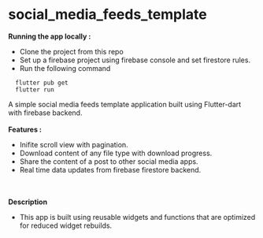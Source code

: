 # social_media_feeds_template

<b>Running the app locally :</b>
* Clone the project from this repo
* Set up a firebase project using firebase console and set firestore rules. 
* Run the following command
```
  flutter pub get
  flutter run
```

A simple social media feeds template application built using Flutter-dart with firebase backend.
<br><br>
<b>Features :</b>
* Inifite scroll view with pagination.
* Download content of any file type with download progress.
* Share the content of a post to other social media apps.
* Real time data updates from firebase firestore backend.

<br><br>
<b>Description</b>
* This app is built using reusable widgets and functions that are optimized for reduced widget rebuilds.

